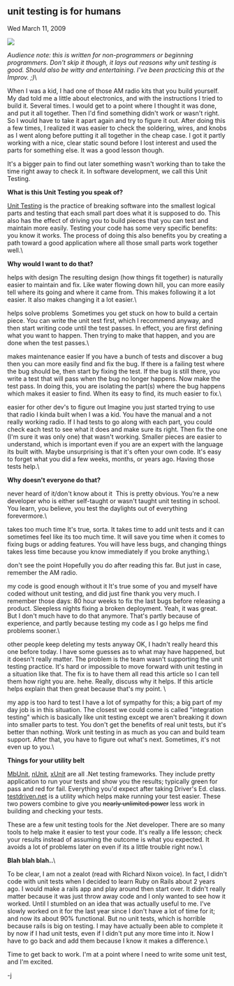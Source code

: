 
unit testing is for humans
--------------------------

Wed March 11, 2009

![](/blog/image.axd?picture=2009%2f3%2fmonkey-coder.jpg)

*Audience note: this is written for non-programmers or beginning
programmers. Don't skip it though, it lays out reasons why unit testing
is good. Should also be witty and entertaining. I've been practicing
this at the Improv. ;)*\

When I was a kid, I had one of those AM radio kits that you build
yourself. My dad told me a little about electronics, and with the
instructions I tried to build it. Several times. I would get to a point
where I thought it was done, and put it all together. Then I'd find
something didn't work or wasn't right. So I would have to take it apart
again and try to figure it out. After doing this a few times, I realized
it was easier to check the soldering, wires, and knobs as I went along
before putting it all together in the cheap case. I got it partly
working with a nice, clear static sound before I lost interest and used
the parts for something else. It was a good lesson though.

It's a bigger pain to find out later something wasn't working than to
take the time right away to check it. In software development, we call
this Unit Testing. 

**What is this Unit Testing you speak of?**

[Unit Testing](http://en.wikipedia.org/wiki/Unit_testing) is the
practice of breaking software into the smallest logical parts and
testing that each small part does what it is supposed to do. This also
has the effect of driving you to build pieces that you can test and
maintain more easily. Testing your code has some very specific benefits:
you know it works. The process of doing this also benefits you by
creating a path toward a good application where all those small parts
work together well.\

**Why would I want to do that?**

helps with design The resulting design (how things fit together) is
naturally easier to maintain and fix. Like water flowing down hill, you
can more easily tell where its going and where it came from. This makes
following it a lot easier. It also makes changing it a lot easier.\

helps solve problems  Sometimes you get stuck on how to build a certain
piece. You can write the unit test first, which I recommend anyway, and
then start writing code until the test passes. In effect, you are first
defining what you want to happen. Then trying to make that happen, and
you are done when the test passes.\

makes maintenance easier If you have a bunch of tests and discover a bug
then you can more easily find and fix the bug. If there is a failing
test where the bug should be, then start by fixing the test. If the bug
is still there, you write a test that will pass when the bug no longer
happens. Now make the test pass. In doing this, you are isolating the
part(s) where the bug happens which makes it easier to find. When its
easy to find, its much easier to fix.\

easier for other dev's to figure out Imagine you just started trying to
use that radio I kinda built when I was a kid. You have the manual and a
not really working radio. If I had tests to go along with each part, you
could check each test to see what it does and make sure its right. Then
fix the one (I'm sure it was only one) that wasn't working. Smaller
pieces are easier to understand, which is important even if you are an
expert with the language its built with. Maybe unsurprising is that it's
often your own code. It's easy to forget what you did a few weeks,
months, or years ago. Having those tests help.\

**Why doesn't everyone do that?**

never heard of it/don't know about it  This is pretty obvious. You're a
new developer who is either self-taught or wasn't taught unit testing in
school. You learn, you believe, you test the daylights out of everything
forevermore.\

takes too much time It's true, sorta. It takes time to add unit tests
and it can sometimes feel like its too much time. It will save you time
when it comes to fixing bugs or adding features. You will have less
bugs, and changing things takes less time because you know immediately
if you broke anything.\

don't see the point Hopefully you do after reading this far. But just in
case, remember the AM radio.

my code is good enough without it It's true some of you and myself have
coded without unit testing, and did just fine thank you very much. I
remember those days: 80 hour weeks to fix the last bugs before releasing
a product. Sleepless nights fixing a broken deployment. Yeah, it was
great. But I don't much have to do that anymore. That's partly because
of experience, and partly because testing my code as I go helps me find
problems sooner.\

other people keep deleting my tests anyway OK, I hadn't really heard
this one before today. I have some guesses as to what may have happened,
but it doesn't really matter. The problem is the team wasn't supporting
the unit testing practice. It's hard or impossible to move forward with
unit testing in a situation like that. The fix is to have them all read
this article so I can tell them how right you are. hehe. Really, discuss
why it helps. If this article helps explain that then great because
that's my point. \

my app is too hard to test I have a lot of sympathy for this; a big part
of my day job is in this situation. The closest we could come is called
"integration testing" which is basically like unit testing except we
aren't breaking it down into smaller parts to test. You don't get the
benefits of real unit tests, but it's better than nothing. Work unit
testing in as much as you can and build team support. After that, you
have to figure out what's next. Sometimes, it's not even up to you.\

**Things for your utility belt**

[MbUnit](http://mbunit.com/), [nUnit](http://nunit.org/),
[xUnit](http://www.codeplex.com/xunit) are all .Net testing frameworks.
They include pretty application to run your tests and show you the
results; typically green for pass and red for fail. Everything you'd
expect after taking Driver's Ed. class.
[testdriven.net](http://testdriven.net/) is a utility which helps make
running your test easier. These two powers combine to give you ~~nearly
unlimited power~~ less work in building and checking your tests. 

These are a few unit testing tools for the .Net developer. There are so
many tools to help make it easier to test your code. It's really a life
lesson; check your results instead of assuming the outcome is what you
expected. It avoids a lot of problems later on even if its a little
trouble right now.\

**Blah blah blah..**\

To be clear, I am not a zealot (read with Richard Nixon voice). In fact,
I didn't code with unit tests when I decided to learn Ruby on Rails
about 2 years ago. I would make a rails app and play around then start
over. It didn't really matter because it was just throw away code and I
only wanted to see how it worked. Until I stumbled on an idea that was
actually useful to me. I've slowly worked on it for the last year since
I don't have a lot of time for it; and now its about 90% functional. But
no unit tests, which is horrible because rails is big on testing. I may
have actually been able to complete it by now if I had unit tests, even
if I didn't put any more time into it. Now I have to go back and add
them because I know it makes a difference.\

Time to get back to work. I'm at a point where I need to write some unit
test, and I'm excited.

-j
